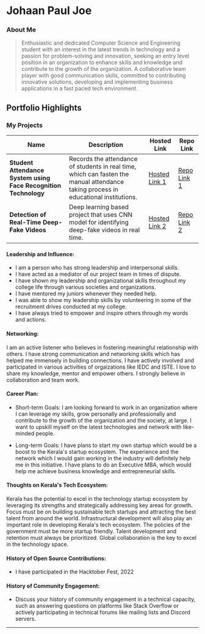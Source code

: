 # Johaan Paul Joe

### About Me

> Enthusiastic and dedicated Computer Science and Engineering student with an interest in the
 latest trends in technology and a passion for problem-solving and innovation, seeking an
 entry level position in an organization to enhance skills and knowledge and contribute to the
 growth of the organization. A collaborative team player with good communication skills,
 committed to contributing innovative solutions, developing and implementing business
 applications in a fast paced tech environment.


## Portfolio Highlights

### My Projects

| Name                | Description                                                               | Hosted Link                              | Repo Link                                                      |
|---------------------|---------------------------------------------------------------------------|------------------------------------------|----------------------------------------------------------------|
| **Student Attendance System using Face Recognition Technology**  | Records the attendance of students in real time, which can fasten the manual attendance taking process in educational institutions.                                              | [Hosted Link 1](https://example.com)    | [Repo Link 1](https://github.com/username/project1)             |
| **Detection of Real-Time Deep-Fake Videos**  | Deep learning based project that uses CNN model for identifying deep-fake videos in real time.                                               | [Hosted Link 2](https://example.com)    | [Repo Link 2](https://github.com/username/project2)             |

#### Leadership and Influence:

- I am a person who has strong leadership and interpersonal skills.
- I have acted as a mediator of our project team in times of dispute.
- I have shown my leadership and organizational skills throughout my college life through various societies and organizations.
- I have mentored my juniors whenever they needed help.
- I was able to show my leadership skills by volunteering in some of the recruitment drives conducted at my college.
- I have always tried to empower and inspire others through my words and actions.

#### Networking:

  I am an active listener who believes in fostering meaningful relationship with others. I have strong communication and networking skills which has helped me immensely in building connections. I have actively involved and participated in various activities of orgaizations like IEDC and ISTE. I love to share my knowledge, mentor and empower others. I strongly believe in collaboration and team work.

#### Career Plan:

- Short-term Goals:
  I am looking forward to work in an organization where I can leverage my skills, grow personally and professionally and contribute to the growth of the organization and the society, at large. I want to upskill myself on the latest technologies and network with like-minded people.

- Long-term Goals:
  I have plans to start my own startup which would be a boost to the Kerala's startup ecosystem. The experience and the network which I would gain working in the industry will definitely help me in this initiative. I have plans to do an Executive MBA, which would help me achieve business knowledge and entrepreneurial skills.

#### Thoughts on Kerala's Tech Ecosystem:

  Kerala has the potential to excel in the technology startup ecosystem by leveraging its strengths and strategically addressing key areas for growth. Focus must be on building sustainable tech startups and attracting the best talent from around the world. Infrastructural development will also play an important role in developing Kerala's tech ecosystem. The policies of the government must be more startup friendly. Talent development and retention must always be prioritized. Global collaboration is the key to excel in the technology space.

#### History of Open Source Contributions:

- I have participated in the Hacktober Fest, 2022

#### History of Community Engagement:

-  Discuss your history of community engagement in a technical capacity, such as answering questions on platforms like Stack Overflow or actively participating in technical forums like mailing lists and Discord servers.






---


